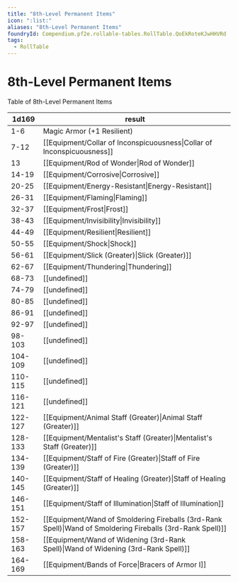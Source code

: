 ```yaml
---
title: "8th-Level Permanent Items"
icon: ":list:"
aliases: "8th-Level Permanent Items"
foundryId: Compendium.pf2e.rollable-tables.RollTable.QoEkRoteKJwHHVRd
tags:
  - RollTable
---
```


# 8th-Level Permanent Items
Table of 8th-Level Permanent Items

| 1d169 | result |
|------|--------|
| 1-6 | Magic Armor (+1 Resilient) |
| 7-12 | [[Equipment/Collar of Inconspicuousness\|Collar of Inconspicuousness]] |
| 13 | [[Equipment/Rod of Wonder\|Rod of Wonder]] |
| 14-19 | [[Equipment/Corrosive\|Corrosive]] |
| 20-25 | [[Equipment/Energy-Resistant\|Energy-Resistant]] |
| 26-31 | [[Equipment/Flaming\|Flaming]] |
| 32-37 | [[Equipment/Frost\|Frost]] |
| 38-43 | [[Equipment/Invisibility\|Invisibility]] |
| 44-49 | [[Equipment/Resilient\|Resilient]] |
| 50-55 | [[Equipment/Shock\|Shock]] |
| 56-61 | [[Equipment/Slick (Greater)\|Slick (Greater)]] |
| 62-67 | [[Equipment/Thundering\|Thundering]] |
| 68-73 | [[undefined]] |
| 74-79 | [[undefined]] |
| 80-85 | [[undefined]] |
| 86-91 | [[undefined]] |
| 92-97 | [[undefined]] |
| 98-103 | [[undefined]] |
| 104-109 | [[undefined]] |
| 110-115 | [[undefined]] |
| 116-121 | [[undefined]] |
| 122-127 | [[Equipment/Animal Staff (Greater)\|Animal Staff (Greater)]] |
| 128-133 | [[Equipment/Mentalist's Staff (Greater)\|Mentalist's Staff (Greater)]] |
| 134-139 | [[Equipment/Staff of Fire (Greater)\|Staff of Fire (Greater)]] |
| 140-145 | [[Equipment/Staff of Healing (Greater)\|Staff of Healing (Greater)]] |
| 146-151 | [[Equipment/Staff of Illumination\|Staff of Illumination]] |
| 152-157 | [[Equipment/Wand of Smoldering Fireballs (3rd-Rank Spell)\|Wand of Smoldering Fireballs (3rd-Rank Spell)]] |
| 158-163 | [[Equipment/Wand of Widening (3rd-Rank Spell)\|Wand of Widening (3rd-Rank Spell)]] |
| 164-169 | [[Equipment/Bands of Force\|Bracers of Armor I]] |
